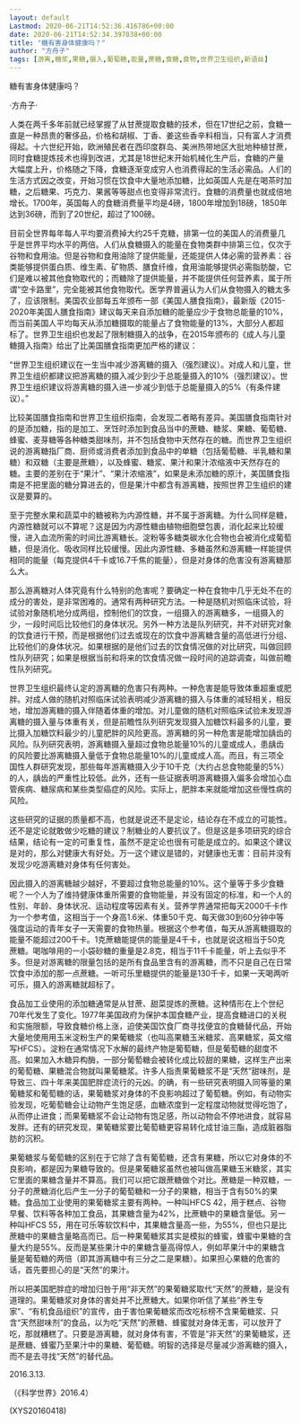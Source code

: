 ```yaml
---
layout: default
Lastmod: 2020-06-21T14:52:36.416786+00:00
date: 2020-06-21T14:52:34.397038+00:00
title: "糖有害身体健康吗？"
author: "方舟子"
tags: [游离,糖浆,果糖,摄入,葡萄糖,能量,蔗糖,食糖,食物,世界卫生组织,新语丝]
---
```


糖有害身体健康吗？

·方舟子·

人类在两千多年前就已经掌握了从甘蔗提取食糖的技术，但在17世纪之前，食糖一直是一种昂贵的奢侈品，价格和胡椒、丁香、姜这些香辛料相当，只有富人才消费得起。十六世纪开始，欧洲殖民者在西印度群岛、美洲热带地区大批地种植甘蔗，同时食糖提炼技术也得到改进，尤其是18世纪末开始机械化生产后，食糖的产量大幅度上升，价格随之下降，食糖逐渐变成穷人也消费得起的生活必需品。人们的生活方式因之改变，开始习惯在饮食中大量地添加糖，比如英国人先是在喝茶时加糖，之后糖果、巧克力、果酱等等甜点也变得非常流行。食糖的消费量也就成倍地增长。1700年，英国每人的食糖消费量平均是4磅，1800年增加到18磅，1850年达到36磅，而到了20世纪，超过了100磅。

目前全世界每年每人平均要消费掉大约25千克糖，排第一位的美国人的消费量几乎是世界平均水平的两倍。人们从食糖摄入的能量在食物类群中排第三位，仅次于谷物和食用油。但是谷物和食用油除了提供能量，还能提供人体必需的营养素：谷类能够提供蛋白质、维生素、矿物质、膳食纤维，食用油能够提供必需脂肪酸，它们是难以被其他食物取代的；而糖除了提供能量，并不能提供任何营养素，属于所谓“空卡路里”，完全能被其他食物取代。医学界普遍认为人们从食物摄入的糖太多了，应该限制。美国农业部每五年颁布一部《美国人膳食指南》，最新版《2015-2020年美国人膳食指南》建议每天来自添加糖的能量应少于食物总能量的10%，而当前美国人平均每天从添加糖摄取的能量占了食物能量的13%，大部分人都超标了。世界卫生组织也发起了限制糖摄入的战争，在2015年颁布的《成人与儿童糖摄入指南》给出了比美国膳食指南更加严格的建议：

“世界卫生组织建议在一生当中减少游离糖的摄入（强烈建议）。对成人和儿童，世界卫生组织都建议把游离糖的摄入减少到少于总能量摄入的10%（强烈建议）。世界卫生组织建议将游离糖的摄入进一步减少到低于总能量摄入的5%（有条件建议）。”

比较美国膳食指南和世界卫生组织指南，会发现二者略有差异。美国膳食指南针对的是添加糖，指的是加工、烹饪时添加到食品当中的蔗糖、糖浆、果糖、葡萄糖、蜂蜜、麦芽糖等各种糖类甜味剂，并不包括食物中天然存在的糖。而世界卫生组织说的游离糖指厂商、厨师或消费者添加到食品中的单糖（包括葡萄糖、半乳糖和果糖）和双糖（主要是蔗糖），以及蜂蜜、糖浆、果汁和果汁浓缩液中天然存在的糖。主要的差别在于“果汁”、“果汁浓缩液”，如果是未添加糖的原汁，美国膳食指南是不把里面的糖分算进去的，但是果汁中都含有游离糖，按照世界卫生组织的建议是要算的。

至于完整水果和蔬菜中的糖被称为内源性糖，并不属于游离糖。为什么同样是糖，内源性糖就可以不算呢？这是因为内源性糖由植物细胞壁包裹，消化起来比较缓慢，进入血流所需的时间比游离糖长。淀粉等多糖类碳水化合物也会被消化成葡萄糖，但是消化、吸收同样比较缓慢。因此内源性糖、多糖虽然和游离糖一样能提供相同的能量（每克提供4千卡或16.7千焦的能量），但是对身体的危害没有游离糖那么大。

那么游离糖对人体究竟有什么特别的危害呢？要确定一种在食物中几乎无处不在的成分的害处，是非常困难的。通常有两种研究方法。一种是随机对照临床试验，将试验对象随机地分成两组，控制他们的饮食，一组摄入的游离糖多，一组摄入的少，一段时间后比较他们的身体状况。另外一种方法是队列研究，并不对研究对象的饮食进行干预，而是根据他们过去或现在的饮食中游离糖含量的高低进行分组、比较他们的身体状况。如果根据的是他们过去的饮食情况做的对比研究，叫做回顾性队列研究；如果是根据当前和将来的饮食情况做一段时间的追踪调查，叫做前瞻性队列研究。

世界卫生组织最终认定的游离糖的危害只有两种。一种危害是能导致体重超重或肥胖。对成人做的随机对照临床试验表明减少游离糖的摄入与体重的减轻相关，相反地，增加游离糖的摄入伴随着体重的增加。对儿童做的随机对照临床试验未发现游离糖的摄入量与体重有关，但是前瞻性队列研究发现摄入加糖饮料最多的儿童，要比摄入加糖饮料最少的儿童肥胖的风险更高。游离糖的另一种危害是能增加龋齿的风险。队列研究表明，游离糖摄入量超过食物总能量10%的儿童或成人，患龋齿的风险要比游离糖摄入量低于食物总能量10%的儿童或成人高。而且，有三项全国性人群研究发现，那些每年游离糖摄入少于10千克（大约占总食物能量的5%）的人，龋齿的严重性比较低。此外，还有一些证据表明游离糖摄入偏多会增加心血管疾病、糖尿病和某些类型癌症的风险。实际上，肥胖本来就能增加这些慢性病的风险。

这些研究的证据的质量都不高，也就是说还不是定论，结论存在不成立的可能性。还不是定论就敢做少吃糖的建议？制糖业的人要抗议了。但是这是多项研究的综合结果，结论有一定的可重复性，虽然不是定论也很有可能是成立的。如果这个建议是对的，那么对健康大有好处。万一这个建议是错的，对健康也无害：目前并没有发现少吃游离糖对身体有任何害处。

因此摄入的游离糖越少越好，不要超过食物总能量的10%。这个量等于多少食糖呢？一个人为了维持健康体重所需要的食物能量，并没有固定的标准，和一个人的性别、年龄、身体状况、运动程度等因素有关。营养学界通常把每天2000千卡作为一个参考值，这相当于一个身高1.6米、体重50千克、每天做30到60分钟中等强度运动的青年女子一天需要的食物热量。根据这个参考值，每天从游离糖摄取的能量不能超过200千卡。1克蔗糖能提供的能量是4千卡，也就是说这相当于50克蔗糖。喝咖啡用的一小袋砂糖的重量是2.8克，相当于11千卡能量，听上去似乎不多。但是对游离糖的限量包括的是所有食品里含有的游离糖，而不只是自己在日常饮食中添加的那一点蔗糖。一听可乐里糖提供的能量是130千卡，如果一天喝两听可乐，摄入的游离糖就超标了。

食品加工业使用的添加糖通常是从甘蔗、甜菜提炼的蔗糖。这种情形在上个世纪70年代发生了变化。1977年美国政府为保护本国食糖产业，提高食糖进口的关税和实施限额，导致食糖价格上涨，迫使美国饮食厂商寻找便宜的食糖替代品，开始大量地使用用玉米淀粉生产的果葡糖浆（也叫高果糖玉米糖浆、高果糖浆，英文缩写HFCS）。淀粉在通常情况下水解的最终产物是葡萄糖，但是葡萄糖的甜度不高。如果加入木糖异构酶，一部分葡萄糖会被转化成比较甜的果糖，这样生产出来的葡萄糖、果糖混合物就叫果葡糖浆。许多人指责果葡糖浆不是“天然”甜味剂，是导致三、四十年来美国肥胖症流行的元凶。的确，有一些研究表明摄入同等量的果葡糖浆和葡萄糖的话，果葡糖浆对身体的不良影响超过了葡萄糖。例如，有动物实验发现，吃葡萄糖会让动物产生饱足感，血糖浓度到一定程度动物就觉得吃饱了，从而停止进食；而果葡糖浆不会让动物有饱足感，所以动物会不停地进食，就容易发胖。还有的研究发现，果葡糖浆要比葡萄糖更容易转化成甘油三酯，造成脏器脂肪的沉积。

果葡糖浆与葡萄糖的区别在于它除了含有葡萄糖，还含有果糖，所以它对身体的不良影响，都是因为果糖导致的。但是果葡糖浆虽然也被叫做高果糖玉米糖浆，其实它里面的果糖含量并不算高。我们可以把它跟蔗糖做个对比。蔗糖是一种双糖，一分子的蔗糖消化后产生一分子的葡萄糖和一分子的果糖，相当于含有50%的果糖。食品加工业使用的果葡糖浆主要有两种。一种叫HFCS 42，用于糕点、谷物早餐、饮料等各种加工食品，其果糖含量为42%，比蔗糖中的果糖含量低。另一种叫HFCS 55，用在可乐等软饮料中，其果糖含量高一些，为55%，但也只是比蔗糖中的果糖含量略高而已。后一种果葡糖浆其实是模拟的蜂蜜，蜂蜜中果糖的含量大约是55%。反而是某些果汁中的果糖含量高得惊人，例如苹果汁中的果糖含量是葡萄糖的两倍（即其游离糖中有三分之二是果糖）。如果担心果糖的危害的话，首先要担心的是“天然”的果汁。

所以把美国肥胖症的增加归咎于用“非天然”的果葡糖浆取代“天然”的蔗糖，是没有道理的。果葡糖浆对身体的害处并不比蔗糖大。如果你听信了某些“养生专家”、“有机食品组织”的宣传，由于害怕果葡糖浆而改吃标榜不含果葡糖浆、只含“天然甜味剂”的食品，以为吃“天然”的蔗糖、蜂蜜就对身体无害，可以放开了吃，那就糟糕了。只要是游离糖，就对身体有害，不管是“非天然”的果葡糖浆，还是蔗糖、蜂蜜乃至果汁中的果糖、葡萄糖。明智的选择是尽量减少游离糖的摄入，而不是去寻找“天然”的替代品。

2016.3.13.

（《科学世界》2016.4）

(XYS20160418)

